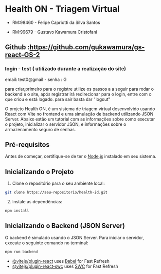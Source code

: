 
# Health ON - Triagem Virtual
- RM:98460 - Felipe Capriotti da Silva Santos 

- RM:99679 - Gustavo Kawamura Cristofani

## Github :https://github.com/gukawamura/gs-react-GS-2
### login - test ( utilizado durante a realização do site)
email: test0@gmail -
senha : G

para criar,primeiro para o registre utilize os passos a a seguir para rodar o backend e o site, após registrar irá redirecionar para o login, entre com o que criou e está logado. para sair basta dar "logout" 

O projeto Health ON, é um sistema de triagem virtual desenvolvido usando React com Vite no frontend e uma simulação de backend utilizando JSON Server. Abaixo estão um tutorial com as informações sobre como executar o projeto, inicializar o servidor JSON, e informações sobre o armazenamento seguro de senhas.

## Pré-requisitos

Antes de começar, certifique-se de ter o [Node.js](https://nodejs.org/) instalado em seu sistema.

## Inicializando o Projeto

1. Clone o repositório para o seu ambiente local:

```bash
git clone https://seu-repositorio/health-id.git
```
2. Instale as dependências:

```bash
npm install
```

## Inicializando o Backend (JSON Server)

O backend é simulado usando o JSON Server. Para iniciar o servidor, execute o seguinte comando no terminal:

```bash
npm run backend
```


 

- [@vitejs/plugin-react](https://github.com/vitejs/vite-plugin-react/blob/main/packages/plugin-react/README.md) uses [Babel](https://babeljs.io/) for Fast Refresh
- [@vitejs/plugin-react-swc](https://github.com/vitejs/vite-plugin-react-swc) uses [SWC](https://swc.rs/) for Fast Refresh
